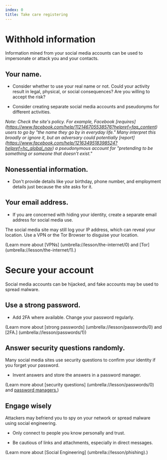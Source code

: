 ```yaml
---
index: 0
title: Take care registering
---
```

# Withhold information

Information mined from your social media accounts can be used to impersonate or attack you and your contacts.

## Your name.

*   Consider whether to use your real name or not. Could your activity result in legal, physical, or social consequences? Are you willing to accept the risk? 

*   Consider creating separate social media accounts and pseudonyms for different activities. 

*Note: Check the site's policy. For example, Facebook [requires] (https://www.facebook.com/help/112146705538576?helpref=faq_content) users to go by "the name they go by in everyday life." Many interpret this broadly or ignore it, but an adversary could potentially [report] (https://www.facebook.com/help/1216349518398524?helpref=hc_global_nav) a pseudonymous account for "pretending to be something or someone that doesn't exist."*

## Nonessential information.

*   Don't provide details like your birthday, phone number, and employment details just because the site asks for it. 

## Your email address.

*   If you are concerned with hiding your identity, create a separate email address for social media use. 

The social media site may still log your IP address, which can reveal your location. Use a VPN or the Tor Browser to disguise your location.

(Learn more about [VPNs] (umbrella://lesson/the-internet/0) and [Tor] (umbrella://lesson/the-internet/1).)

# Secure your account

Social media accounts can be hijacked, and fake accounts may be used to spread malware. 

## Use a strong password. 

*   Add 2FA where available. Change your password regularly. 

(Learn more about [strong passwords] (umbrella://lesson/passwords/0) and [2FA.] (umbrella://lesson/passwords/1))

## Answer security questions randomly.

Many social media sites use security questions to confirm your identity if you forget your password. 

*	Invent answers and store the answers in a password manager. 

(Learn more about [security questions] (umbrella://lesson/passwords/0) and [password managers.](umbrella://lesson/passwords/1)) 

## Engage wisely

Attackers may befriend you to spy on your network or spread malware using social engineering. 

*   Only connect to people you know personally and trust. 

*	Be cautious of links and attachments, especially in direct messages. 

(Learn more about [Social Engineering] (umbrella://lesson/phishing).)